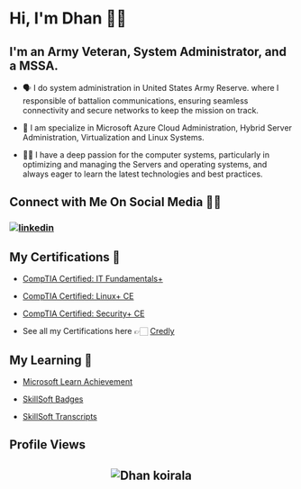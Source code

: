 # Hi, I'm Dhan 👋🏻

## **I'm an Army Veteran, System Administrator, and a MSSA.**
- 🗣 I do system administration in United States Army Reserve. where I responsible of battalion communications, ensuring seamless connectivity and secure networks to keep the mission on track.
  
- 🚀 I am specialize in Microsoft Azure Cloud Administration, Hybrid Server Administration, Virtualization and Linux Systems.
  
- 🤝🏻 I have a deep passion for the computer systems, particularly in optimizing and managing the Servers and operating systems, and always eager to learn the latest technologies and best practices.

## **Connect with Me On Social Media** 🤝🏻

<h3 align="left">
<a href="https://www.linkedin.com/in/dpk1/"><img src="https://img.icons8.com/color/96/000000/linkedin.png" alt="linkedin"/></a>




##  **My Certifications 🏅**

- [CompTIA Certified: IT Fundamentals+](https://www.credly.com/badges/37656f4f-5651-43dd-99b7-22dd918e6d34)

- [CompTIA Certified: Linux+ CE](https://www.credly.com/earner/earned/badge/82c982d8-84b4-4889-9e57-7ffd9ba7cd42)

- [CompTIA Certified: Security+ CE](https://www.credly.com/earner/earned/badge/bb6e8668-9b48-491c-9993-80c71cae7d43)

- See all my Certifications here 👉🏻 [Credly](https://www.credly.com/users/dhan-prasad-koirala)


##  **My Learning 🏅**

- [Microsoft Learn Achievement](https://learn.microsoft.com/en-us/users/dhanprasadkoirala-0496/achievements)

- [SkillSoft Badges](https://skillsoft.digitalbadges.skillsoft.com/profile/dhanprasadkoirala651590/wallet#gs.f4g326)

- [SkillSoft Transcripts](https://skillsoft.digitalbadges.skillsoft.com/profile/dhanprasadkoirala651590/transcript#gs.f4eevy)



## Profile Views

<h2 align="center"> <img src="https://komarev.com/ghpvc/?username=dpkrepo" alt="Dhan koirala" /> <h2>
